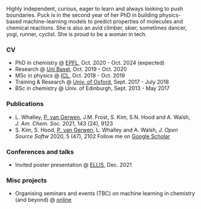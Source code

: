 Highly independent, curious, eager to learn and always looking to push boundaries. Puck is in the second year of her PhD in building physics-based machine-learning models to predict properties of molecules and chemical reactions. She is also an avid climber, skier, sometimes dancer, yogi, runner, cyclist. She is proud to be a woman in tech.

### CV 
- PhD in chemistry @ [EPFL](https://www.epfl.ch/labs/lcmd/), Oct. 2020 - Oct. 2024 (expected)
- Research @ [Uni Basel](https://www.chemspacelab.org/), Oct. 2019 - Oct. 2020
- MSc in physics @ [ICL](https://www.imperial.ac.uk/materials/research/tsm/), Oct. 2018 - Oct. 2019
- Training & Research @ [Univ. of Oxford](https://www.sabsr3.ox.ac.uk/home), Sept. 2017 - July 2018
- BSc in chemistry @ Univ. of Edinburgh, Sept. 2013 - May 2017

### Publications
- L. Whalley, <u>P. van Gerwen</u>, J.M. Frost, S. Kim, S.N. Hood and A. Walsh, <i>J. Am. Chem. Soc.</i> 2021, 143 (24), 9123
- S. Kim, S. Hood, <u>P. van Gerwen</u>, L. Whalley and A. Walsh, <i> J. Open Source Softw</i> 2020, 5 (47), 2102
Follow me on [Google Scholar](https://scholar.google.com/citations?user=sU_tjS0AAAAJ&hl=en&oi=ao)

### Conferences and talks 
- Invited poster presentation @ [ELLIS](https://moleculediscovery.github.io/workshop2021/), Dec. 2021

### Misc projects
- Organising seminars and events (TBC) on machine learning in chemistry (and beyond) @ [online](https://www.epfl.ch/schools/sb/research/isic/news-events/machine-learning-seminars-che-651-spring/)
